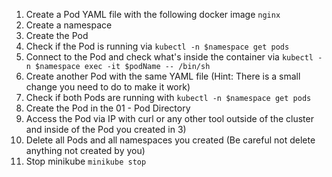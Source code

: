 1) Create a Pod YAML file with the following docker image `nginx`
2) Create a namespace
3) Create the Pod
4) Check if the Pod is running via `kubectl -n $namespace get pods`
5) Connect to the Pod and check what's inside the container via `kubectl -n $namespace exec -it $podName -- /bin/sh`
6) Create another Pod with the same YAML file (Hint: There is a small change you need to do to make it work)
7) Check if both Pods are running with `kubectl -n $namespace get pods`
8) Create the Pod in the 01 - Pod Directory 
9) Access the Pod via IP with curl or any other tool outside of the cluster and inside of the Pod you created in 3) 
10) Delete all Pods and all namespaces you created (Be careful not delete anything not created by you)
11) Stop minikube `minikube stop`